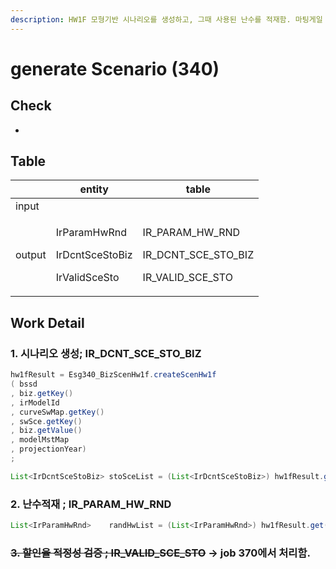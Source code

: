 ```yaml
---
description: HW1F 모형기반 시나리오를 생성하고, 그때 사용된 난수를 적재함. 마팅게일 테스트(시나리오의 적정성 검증)를 위한 검증 결과를 적재함.
---
```


# generate Scenario (340)

## Check

*

## Table&#x20;

<table data-view="cards"><thead><tr><th></th><th>entity</th><th>table</th></tr></thead><tbody><tr><td>input</td><td></td><td></td></tr><tr><td>output</td><td><p>IrParamHwRnd</p><p>IrDcntSceStoBiz</p><p>IrValidSceSto</p></td><td><p>IR_PARAM_HW_RND</p><p>IR_DCNT_SCE_STO_BIZ</p><p>IR_VALID_SCE_STO</p></td></tr></tbody></table>



## Work Detail

### 1. 시나리오 생성;  IR\_DCNT\_SCE\_STO\_BIZ

```java
hw1fResult = Esg340_BizScenHw1f.createScenHw1f
( bssd
, biz.getKey()
, irModelId
, curveSwMap.getKey()
, swSce.getKey()
, biz.getValue()
, modelMstMap
, projectionYear)
;
```

```java
List<IrDcntSceStoBiz> stoSceList = (List<IrDcntSceStoBiz>) hw1fResult.get("SCE");
```

### 2. 난수적재 ; IR\_PARAM\_HW\_RND

```java
List<IrParamHwRnd>    randHwList = (List<IrParamHwRnd>) hw1fResult.get("RND");
```

### ~~3. 할인율 적정성 검증 ; IR\_VALID\_SCE\_STO~~ -> job 370에서 처리함.&#x20;
